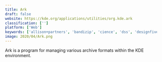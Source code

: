 ```yaml
---
title: Ark
draft: false 
website: https://kde.org/applications/utilities/org.kde.ark
classification: ['']
platform: ['Web']
keywords: ['allison+partners', 'bandizip', 'cience', 'dss', 'designfive', 'juno', 'leadmd', 'openmoves', 'zebra']
image: 2020/04/Ark.png
---
```

Ark is a program for managing various archive formats within the KDE environment.